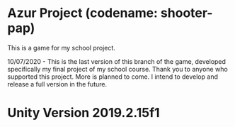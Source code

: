 # Azur Project (codename: shooter-pap)

This is a game for my school project.

10/07/2020 - This is the last version of this branch of the game, developed specifically my final project of my school course. Thank you to anyone who supported this project. More is planned to come. I intend to develop and release a full version in the future.

# Unity Version 2019.2.15f1
